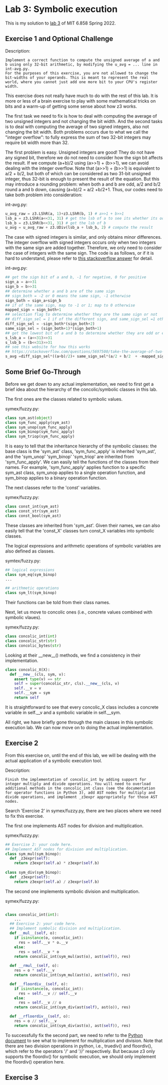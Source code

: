# Lab 3: Symbolic execution

This is my solution to [lab 3](http://css.csail.mit.edu/6.858/2022/labs/lab3.html) of MIT 6.858 Spring 2022.

## Exercise 1 and Optional Challenge

Description:

```
Implement a correct function to compute the unsigned average of a and b using only 32-bit arithmetic, by modifying the u_avg = ... line in int-avg.py.
For the purposes of this exercise, you are not allowed to change the bit-widths of your operands. This is meant to represent the real world, where you cannot just add one more bit to your CPU's register width.
```

This exercise does not really have much to do with the rest of this lab. It is more or less of a brain exercise to play with some mathematical tricks on bits and a warm-up of getting some sense about how z3 works.

The first task we need to fix is how to deal with computing the average of two unsigned integers and not changing the bit width. And the second tasks is to deal with computing the average of two signed integers, also not changing the bit width. Both problems occurs due to what we call the "integer overflow": to fully express the sum of two 32-bit integers may require bit width more than 32. 

The first problem is easy. Unsigned integers are good! They do not have any signed bit, therefore we do not need to consider how the sign bit affects the result. If we compute (a+b)/2 using (a>>1) + (b>>1), we can avoid dealing with the integer overflow. Note that (a>>1) + (b>>1) is equivalent to a/2 + b/2, but both of which can be considered as two 31-bit unsigned integer, thus 32-bit is enough to present the result of the equation. But this may introduce a rounding problem: when both a and b are odd, a/2 and b/2 round a and b down, causing (a+b)/2 = a/2 +b/2+1. Thus, our codes need to take both problem into consideration:

int-avg.py:

```python
u_avg_raw = z3.LShR(a, 1)+z3.LShR(b, 1) # a>>1 + b>>1 
lsb_a = z3.LShR(a<<31, 31) # get the lsb of a to see its whether its odd or even
lsb_b = z3.LShR(b<<31, 31) # get the lsb of b
u_avg = u_avg_raw + z3.UDiv(lsb_a + lsb_b, 2) # compute the result
```

The case with signed integers is similar, and only obtains minor differences. The integer overflow with signed integers occurs only when two integers with the same sign are added together. Therefore, we only need to consider the case of integers with the same sign. The code is as follows, or if it is hard to understand, please refer to [this stackoverflow answer](https://stackoverflow.com/questions/5697500/take-the-average-of-two-signed-numbers-in-c) for detail.

int-avg.py:

```python
## get the sign bit of a and b, -1 for negative, 0 for positive
sign_a = a>>31  
sign_b = b>>31
## determine whether a and b are of the same sign
## sign_both = -2 or 0 means the same sign, -1 otherwise 
sign_both = sign_a+sign_b
## if of the same sign, map to -1 or 1; map to 0 otherwise
mapped_sign = sign_both+1
## selection flag to determine whether they are the same sign or not
## diff_sign_sel = 1 if of the different sign, and same_sign_sel =1 otherwise
diff_sign_sel = -sign_both*(sign_both+2)
same_sign_sel = (sign_both+1)*(sign_both+1)
## get the lowest bit of a and b to determine whether they are odd or even
s_lsb_a = (a<<31)>>31
s_lsb_b = (b<<31)>>31
## see this website for how this works
## https://stackoverflow.com/questions/5697500/take-the-average-of-two-signed-numbers-in-c
s_avg =diff_sign_sel*((a+b)/2)+ same_sign_sel*(a/2 + b/2  + -mapped_sign*((s_lsb_a+s_lsb_b)/2))
```

## Some Brief Go-Through

Before we get down to any actual implementation, we need to first get a brief idea about the hierarchy of the concolic/symbolic classes in this lab.

The first ones are the classes related to symbolic values.

symex/fuzzy.py:

```python
class sym_ast(object)
class sym_func_apply(sym_ast)
class sym_unop(sym_func_apply)
class sym_binop(sym_func_apply)
class sym_triop(sym_func_apply)
```

It is easy to tell that the inheritance hierarchy of the symbolic classes: the base class is the 'sym_ast' class, 'sym_func_apply' is inherited 'sym_ast', and the 'sym_unop' 'sym_binop' 'sym_triop' are inherited from 'sym_func_apply'. We can easily tell the functions of the classes from their names. For example, 'sym_func_apply' applies function to a specific sym_ast class, sym_unop applies to a single operation function, and sym_binop applies to a binary operation function.

The next classes refer to the 'const' variables.

symex/fuzzy.py:
```python
class const_int(sym_ast)
class const_str(sym_ast)
class const_bool(sym_ast)
```

These classes are inherited from 'sym_ast'. Given their names, we can also easily tell that the 'const_X' classes turn const_X variables into symbolic classes.

The logical expressions and arithmetic operations of symbolic variables are also defined as classes.

symtex/fuzzy.py:

```python
## logical expressions
class sym_eq(sym_binop)
...

## arithmetic operations
class sym_lt(sym_binop)
```

Their functions can be told from their class names.

Next, let us move to concolic ones (i.e., concrete values combined with symbolic vlaues).

symex/fuzzy.py:

```python
class concolic_int(int)
class concolic_str(str)
class concolic_bytes(str)
```

Looking at their \_\_new\_\_() methods, we find a consistency in their implementation.

```python
class concolic_X(X):
  def __new__(cls, sym, v):
    assert type(v) == str
    self = super(concolic_str, cls).__new__(cls, v)
    self.__v = v
    self.__sym = sym
    return self 
```

It is straightforward to see that every concolic_X class includes a concrete variable in self.\_\_v and a symbolic variable in self.\_\_sym.

All right, we have briefly gone through the main classes in this symbolic execution lab. We can now move on to doing the actual implementation.

## Exercise 2

From this exercise on, until the end of this lab, we will be dealing with the actual application of a symbolic execution tool.

Description:
```
Finish the implementation of concolic_int by adding support for integer multiply and divide operations. You will need to overload additional methods in the concolic_int class (see the documentation for operator functions in Python 3), add AST nodes for multiply and divide operations, and implement _z3expr appropriately for those AST nodes.
```

Search 'Exercise 2' in symex/fuzzy.py, there are two places where we need to fix this exercise.

The first one implements AST nodes for division and multiplication.

symex/fuzzy.py:

```python
## Exercise 2: your code here.
## Implement AST nodes for division and multiplication.
class sym_mul(sym_binop):
  def _z3expr(self):
    return z3expr(self.a) * z3expr(self.b)
 
class sym_div(sym_binop):
  def _z3expr(self):
    return z3expr(self.a) / z3expr(self.b)
```

The second one implements symbolic division and multiplication.

symex/fuzzy.py:

```python

class concolic_int(int):
    ...
  ## Exercise 2: your code here.
  ## Implement symbolic division and multiplication.
  def __mul__(self, o):
    if isinstance(o, concolic_int):
      res = self.__v * o.__v
    else:
      res = self.__v * o
    return concolic_int(sym_mul(ast(o), ast(self)), res)
  
  def __rmul__(self, o):
    res = o * self.__v
    return concolic_int(sym_mul(ast(o), ast(self)), res)

  def __floordiv__(self, o):
    if isinstance(o, concolic_int):
      res = self.__v // self.__v
    else:
      res = self.__v // o
    return concolic_int(sym_div(ast(self), ast(o)), res)

  def __rfloordiv__(self, o):
    res = o // self.__v
    return concolic_int(sym_div(ast(o), ast(self)), res) 
```

To successfully fix the second part, we need to refer to the [Python document](https://docs.python.org/3/library/operator.html) to see what to implement for multiplication and division. Note that there are two division operations in python, i.e., truediv() and floordiv(), which refer to the operators '/' and '//' respectively. But because z3 only supports the floordiv() for symbolic execution, we should only implement the floordiv() operation here.

## Exercise 3

